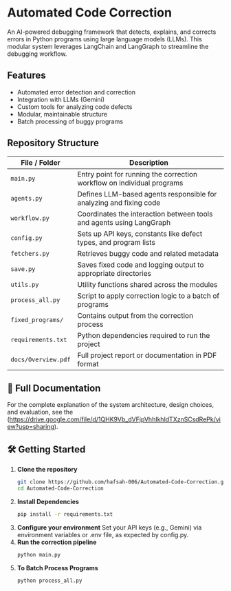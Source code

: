 # Automated Code Correction

An AI-powered debugging framework that detects, explains, and corrects errors in Python programs using large language models (LLMs). This modular system leverages LangChain and LangGraph to streamline the debugging workflow.

##  Features

- Automated error detection and correction
- Integration with LLMs (Gemini)
- Custom tools for analyzing code defects
- Modular, maintainable structure
- Batch processing of buggy programs

## Repository Structure

| File / Folder       | Description                                                                 |
|---------------------|-----------------------------------------------------------------------------|
| `main.py`           | Entry point for running the correction workflow on individual programs     |
| `agents.py`         | Defines LLM-based agents responsible for analyzing and fixing code          |
| `workflow.py`       | Coordinates the interaction between tools and agents using LangGraph       |
| `config.py`         | Sets up API keys, constants like defect types, and program lists            |
| `fetchers.py`       | Retrieves buggy code and related metadata                                   |
| `save.py`           | Saves fixed code and logging output to appropriate directories              |
| `utils.py`          | Utility functions shared across the modules                                |
| `process_all.py`    | Script to apply correction logic to a batch of programs                    |
| `fixed_programs/`   | Contains output from the correction process                                |
| `requirements.txt`  | Python dependencies required to run the project                            |
| `docs/Overview.pdf` | Full project report or documentation in PDF format                         |

## 📄 Full Documentation

For the complete explanation of the system architecture, design choices, and evaluation, see the (https://drive.google.com/file/d/1QHK9Vb_dVFjpVhhIkhldTXznSCsdRePk/view?usp=sharing).

## 🛠️ Getting Started

1. **Clone the repository**
   ```bash
   git clone https://github.com/hafsah-006/Automated-Code-Correction.git
   cd Automated-Code-Correction
2. **Install Dependencies**
   ```bash
   pip install -r requirements.txt
3. **Configure your environment**
Set your API keys (e.g., Gemini) via environment variables or .env file, as expected by config.py.
4. **Run the correction pipeline**
   ```bash
   python main.py
5. **To Batch Process Programs**
   ```bash
   python process_all.py


